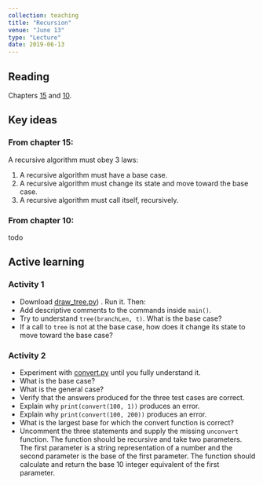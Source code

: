 ```yaml
---
collection: teaching
title: "Recursion"
venue: "June 13"
type: "Lecture"
date: 2019-06-13
---
```


## Reading
Chapters [15](https://runestone.academy/runestone/static/thinkcspy/IntroRecursion/toctree.html)
and [10](https://runestone.academy/runestone/static/thinkcspy/Lists/toctree.html).

## Key ideas

### From chapter 15:
A recursive algorithm must obey 3 laws:
1. A recursive algorithm must have a base case.
2. A recursive algorithm must change its state and move toward the base case.
3. A recursive algorithm must call itself, recursively.

### From chapter 10:
todo

## Active learning
### Activity 1
* Download [draw_tree.py](https://lgw2.github.io/teaching/csci127-summer-2019/lectures/activities/draw_tree.py))
. Run it. Then:
* Add descriptive comments to the commands inside `main()`.
* Try to understand `tree(branchLen, t)`. What is the base case?
* If a call to `tree` is not at the base case, how does it change
its state to move toward the base case?


### Activity 2
* Experiment with [convert.py](https://lgw2.github.io/teaching/csci127-summer-2019/lectures/activities/convert.py)
until you fully understand it.
* What is the base case?
* What is the general case?
* Verify that the answers produced for the three test cases are correct.
* Explain why `print(convert(100, 1))` produces an error.
* Explain why `print(convert(100, 200))` produces an error.
* What is the largest base for which the convert function is correct?
* Uncomment the three statements and supply the missing `unconvert` function.
The function should be recursive and take two parameters.
The first parameter is a string representation of a number and the second
parameter is the base of the first parameter.
The function should calculate and return the base 10 integer equivalent of the first parameter.
